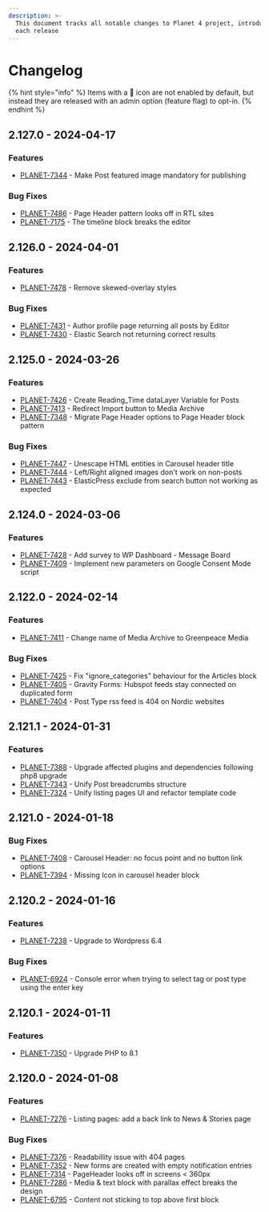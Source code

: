 ```yaml
---
description: >-
  This document tracks all notable changes to Planet 4 project, introduced on
  each release
---
```


# Changelog

{% hint style="info" %}
Items with a 🔑 icon are not enabled by default, but instead they are released with an admin option (feature flag) to opt-in.
{% endhint %}

## 2.127.0 - 2024-04-17

### Features

- [PLANET-7344](https://jira.greenpeace.org/browse/PLANET-7344) - Make Post featured image mandatory for publishing

### Bug Fixes

- [PLANET-7486](https://jira.greenpeace.org/browse/PLANET-7486) - Page Header pattern looks off in RTL sites
- [PLANET-7175](https://jira.greenpeace.org/browse/PLANET-7175) - The timeline block breaks the editor

## 2.126.0 - 2024-04-01

### Features

- [PLANET-7478](https://jira.greenpeace.org/browse/PLANET-7478) - Remove skewed-overlay styles

### Bug Fixes

- [PLANET-7431](https://jira.greenpeace.org/browse/PLANET-7431) - Author profile page returning all posts by Editor
- [PLANET-7430](https://jira.greenpeace.org/browse/PLANET-7430) - Elastic Search not returning correct results

## 2.125.0 - 2024-03-26

### Features

- [PLANET-7426](https://jira.greenpeace.org/browse/PLANET-7426) - Create Reading_Time dataLayer Variable for Posts
- [PLANET-7413](https://jira.greenpeace.org/browse/PLANET-7413) - Redirect Import button to Media Archive
- [PLANET-7348](https://jira.greenpeace.org/browse/PLANET-7348) - Migrate Page Header options to Page Header block pattern

### Bug Fixes

- [PLANET-7447](https://jira.greenpeace.org/browse/PLANET-7447) - Unescape HTML entities in Carousel header title
- [PLANET-7444](https://jira.greenpeace.org/browse/PLANET-7444) - Left/Right aligned images don't work on non-posts
- [PLANET-7443](https://jira.greenpeace.org/browse/PLANET-7443) - ElasticPress exclude from search button not working as expected

## 2.124.0 - 2024-03-06

### Features

- [PLANET-7428](https://jira.greenpeace.org/browse/PLANET-7428) - Add survey to WP Dashboard - Message Board
- [PLANET-7409](https://jira.greenpeace.org/browse/PLANET-7409) - Implement new parameters on Google Consent Mode script

## 2.122.0 - 2024-02-14

### Features

- [PLANET-7411](https://jira.greenpeace.org/browse/PLANET-7411) - Change name of Media Archive to Greenpeace Media

### Bug Fixes

- [PLANET-7425](https://jira.greenpeace.org/browse/PLANET-7425) - Fix "ignore_categories" behaviour for the Articles block
- [PLANET-7405](https://jira.greenpeace.org/browse/PLANET-7405) - Gravity Forms: Hubspot feeds stay connected on duplicated form
- [PLANET-7404](https://jira.greenpeace.org/browse/PLANET-7404) - Post Type rss feed is 404 on Nordic websites

## 2.121.1 - 2024-01-31

### Features

- [PLANET-7388](https://jira.greenpeace.org/browse/PLANET-7388) - Upgrade affected plugins and dependencies following php8 upgrade
- [PLANET-7343](https://jira.greenpeace.org/browse/PLANET-7343) - Unify Post breadcrumbs structure
- [PLANET-7324](https://jira.greenpeace.org/browse/PLANET-7324) - Unify listing pages UI and refactor template code

## 2.121.0 - 2024-01-18

### Bug Fixes

- [PLANET-7408](https://jira.greenpeace.org/browse/PLANET-7408) - Carousel Header: no focus point and no button link options
- [PLANET-7394](https://jira.greenpeace.org/browse/PLANET-7394) - Missing Icon in carousel header block

## 2.120.2 - 2024-01-16

### Features

- [PLANET-7238](https://jira.greenpeace.org/browse/PLANET-7238) - Upgrade to Wordpress 6.4

### Bug Fixes

- [PLANET-6924](https://jira.greenpeace.org/browse/PLANET-6924) - Console error when trying to select tag or post type using the enter key

## 2.120.1 - 2024-01-11

### Features

- [PLANET-7350](https://jira.greenpeace.org/browse/PLANET-7350) - Upgrade PHP to 8.1

## 2.120.0 - 2024-01-08

### Features

* [PLANET-7276](https://jira.greenpeace.org/browse/PLANET-7276) - Listing pages: add a back link to News & Stories page

### Bug Fixes

* [PLANET-7376](https://jira.greenpeace.org/browse/PLANET-7376) - Readabillity issue with 404 pages
* [PLANET-7352](https://jira.greenpeace.org/browse/PLANET-7352) - New forms are created with empty notification entries
* [PLANET-7314](https://jira.greenpeace.org/browse/PLANET-7314) - PageHeader looks off in screens < 360px
* [PLANET-7286](https://jira.greenpeace.org/browse/PLANET-7286) - Media & text block with parallax effect breaks the design
* [PLANET-6795](https://jira.greenpeace.org/browse/PLANET-6795) - Content not sticking to top above first block
